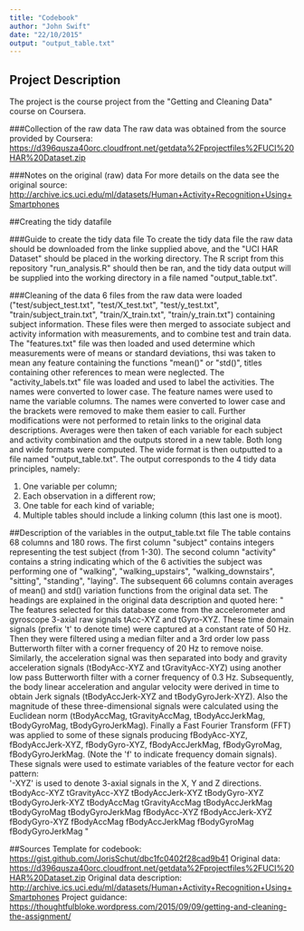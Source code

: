 ```yaml
---
title: "Codebook"
author: "John Swift"
date: "22/10/2015"
output: "output_table.txt"
---
```


## Project Description
The project is the course project from the "Getting and Cleaning Data" course on Coursera.

###Collection of the raw data
The raw data was obtained from the source provided by Coursera:
https://d396qusza40orc.cloudfront.net/getdata%2Fprojectfiles%2FUCI%20HAR%20Dataset.zip

###Notes on the original (raw) data 
For more details on the data see the original source:
http://archive.ics.uci.edu/ml/datasets/Human+Activity+Recognition+Using+Smartphones

##Creating the tidy datafile

###Guide to create the tidy data file
To create the tidy data file the raw data should be downloaded from the linke supplied above, and the "UCI HAR Dataset" should be placed in the working directory. The R script from this repository "run_analysis.R" should then be ran, and the tidy data output will be supplied into the working directory in a file named "output_table.txt".

###Cleaning of the data
6 files from the raw data were loaded ("test/subject_test.txt", "test/X_test.txt", "test/y_test.txt", "train/subject_train.txt", "train/X_train.txt", "train/y_train.txt") containing subject information.
These files were then merged to associate subject and activity information with measurements, and to combine test and train data.
The "features.txt" file was then loaded and used determine which measurements were of means or standard deviations, thsi was taken to mean any feature containing the functions "mean()" or "std()", titles containing other references to mean were neglected. 
The "activity_labels.txt" file was loaded and used to label the activities. The names were converted to lower case.
The feature names were used to name the variable columns. The names were converted to lower case and the brackets were removed to make them easier to call. Further modifications were not performed to retain links to the original data descriptions.
Averages were then taken of each variable for each subject and activity combination and the outputs stored in a new table. Both long and wide formats were computed.
The wide format is then outputted to a file named "output_table.txt".
The output corresponds to the 4 tidy data principles, namely: 
1) One variable per column;
2) Each observation in a different row;
3) One table for each kind of variable;
4) Multiple tables should include a linking column (this last one is moot).


##Description of the variables in the output_table.txt file
The table contains 68 columns and 180 rows.
The first column "subject" contains integers representing the test subject (from 1-30). 
The second column "activity" contains a string indicating which of the 6 activities the subject was performing one of "walking",  "walking_upstairs", "walking_downstairs", "sitting", "standing", "laying". 
The subsequent 66 columns contain averages of mean() and std() variation functions from the original data set. The headings are explained in the original data description and quoted here:
"
The features selected for this database come from the accelerometer and gyroscope 3-axial raw signals tAcc-XYZ and tGyro-XYZ. These time domain signals (prefix 't' to denote time) were captured at a constant rate of 50 Hz. Then they were filtered using a median filter and a 3rd order low pass Butterworth filter with a corner frequency of 20 Hz to remove noise. Similarly, the acceleration signal was then separated into body and gravity acceleration signals (tBodyAcc-XYZ and tGravityAcc-XYZ) using another low pass Butterworth filter with a corner frequency of 0.3 Hz. 
Subsequently, the body linear acceleration and angular velocity were derived in time to obtain Jerk signals (tBodyAccJerk-XYZ and tBodyGyroJerk-XYZ). Also the magnitude of these three-dimensional signals were calculated using the Euclidean norm (tBodyAccMag, tGravityAccMag, tBodyAccJerkMag, tBodyGyroMag, tBodyGyroJerkMag). 
Finally a Fast Fourier Transform (FFT) was applied to some of these signals producing fBodyAcc-XYZ, fBodyAccJerk-XYZ, fBodyGyro-XYZ, fBodyAccJerkMag, fBodyGyroMag, fBodyGyroJerkMag. (Note the 'f' to indicate frequency domain signals). 
These signals were used to estimate variables of the feature vector for each pattern:  
'-XYZ' is used to denote 3-axial signals in the X, Y and Z directions.
tBodyAcc-XYZ
tGravityAcc-XYZ
tBodyAccJerk-XYZ
tBodyGyro-XYZ
tBodyGyroJerk-XYZ
tBodyAccMag
tGravityAccMag
tBodyAccJerkMag
tBodyGyroMag
tBodyGyroJerkMag
fBodyAcc-XYZ
fBodyAccJerk-XYZ
fBodyGyro-XYZ
fBodyAccMag
fBodyAccJerkMag
fBodyGyroMag
fBodyGyroJerkMag
"

##Sources
Template for codebook: https://gist.github.com/JorisSchut/dbc1fc0402f28cad9b41
Original data: https://d396qusza40orc.cloudfront.net/getdata%2Fprojectfiles%2FUCI%20HAR%20Dataset.zip
Original data description: http://archive.ics.uci.edu/ml/datasets/Human+Activity+Recognition+Using+Smartphones
Project guidance: https://thoughtfulbloke.wordpress.com/2015/09/09/getting-and-cleaning-the-assignment/
